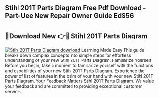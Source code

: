 ## Stihl 201T Parts Diagram Free Pdf Download - Part-Uee New Repair Owner Guide EdS56

# <h2><a href="http://dfj9xdz.blite.top/?on=Stihl+201T+Parts+Diagram">🔗Download New 👉🔴 Stihl 201T Parts Diagram</a></h2>

[![Stihl 201T Parts Diagram download](https://i.imgur.com/lujVjoI.png)](http://dfj9xdz.blite.top/?on=Stihl+201T+Parts+Diagram)
Learning Made Easy This guide breaks down complex concepts into simple steps for effortless understanding of your new Stihl 201T Parts Diagram. Familiarize Yourself Before you begin, take a moment to familiarize yourself with the functions and capabilities of your new Stihl 201T Parts Diagram. Experience the power of list of features in the palm of your hand with your new Stihl 201T Parts Diagram. Your Feedback Matters Stihl 201T Parts Diagram. We value your feedback and are committed to providing exceptional customer service.
